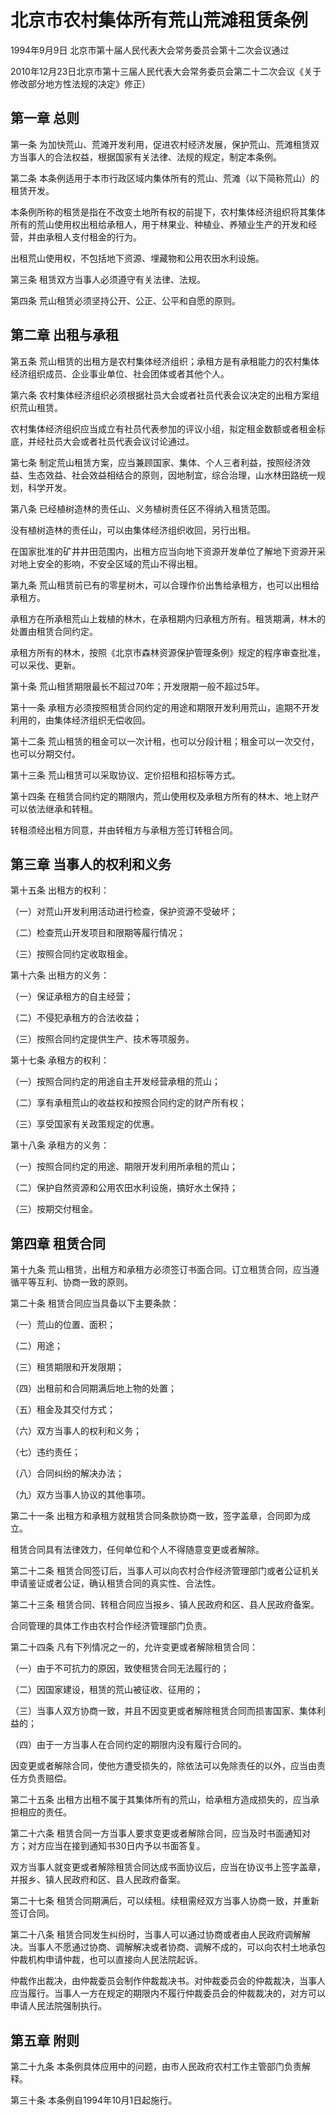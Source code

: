 # 北京市农村集体所有荒山荒滩租赁条例

1994年9月9日 北京市第十届人民代表大会常务委员会第十二次会议通过

2010年12月23日北京市第十三届人民代表大会常务委员会第二十二次会议《关于修改部分地方性法规的决定》修正）



## 第一章  总则

第一条 为加快荒山、荒滩开发利用，促进农村经济发展，保护荒山、荒滩租赁双方当事人的合法权益，根据国家有关法律、法规的规定，制定本条例。

第二条 本条例适用于本市行政区域内集体所有的荒山、荒滩（以下简称荒山）的租赁开发。

本条例所称的租赁是指在不改变土地所有权的前提下，农村集体经济组织将其集体所有的荒山使用权出租给承租人，用于林果业、种植业、养殖业生产的开发和经营，并由承租人支付租金的行为。

出租荒山使用权，不包括地下资源、埋藏物和公用农田水利设施。

第三条 租赁双方当事人必须遵守有关法律、法规。

第四条 荒山租赁必须坚持公开、公正、公平和自愿的原则。

## 第二章  出租与承租

第五条 荒山租赁的出租方是农村集体经济组织；承租方是有承租能力的农村集体经济组织成员、企业事业单位、社会团体或者其他个人。

第六条 农村集体经济组织必须根据社员大会或者社员代表会议决定的出租方案组织荒山租赁。

农村集体经济组织应当成立有社员代表参加的评议小组，拟定租金数额或者租金标底，并经社员大会或者社员代表会议讨论通过。

第七条 制定荒山租赁方案，应当兼顾国家、集体、个人三者利益，按照经济效益、生态效益、社会效益相结合的原则，因地制宜，综合治理，山水林田路统一规划，科学开发。

第八条 已经植树造林的责任山、义务植树责任区不得纳入租赁范围。

没有植树造林的责任山，可以由集体经济组织收回，另行出租。

在国家批准的矿井井田范围内，出租方应当向地下资源开发单位了解地下资源开采对地上安全的影响，不安全区域的荒山不得出租。

第九条 荒山租赁前已有的零星树木，可以合理作价出售给承租方，也可以出租给承租方。

承租方在所承租荒山上栽植的林木，在承租期内归承租方所有。租赁期满，林木的处置由租赁合同约定。

承租方所有的林木，按照《北京市森林资源保护管理条例》规定的程序审查批准，可以采伐、更新。

第十条 荒山租赁期限最长不超过70年；开发限期一般不超过5年。

第十一条 承租方必须按照租赁合同约定的用途和期限开发利用荒山，逾期不开发利用的，由集体经济组织无偿收回。

第十二条 荒山租赁的租金可以一次计租，也可以分段计租；租金可以一次交付，也可以分期交付。

第十三条 荒山租赁可以采取协议、定价招租和招标等方式。

第十四条 在租赁合同约定的期限内，荒山使用权及承租方所有的林木、地上财产可以依法继承和转租。

转租须经出租方同意，并由转租方与承租方签订转租合同。

## 第三章  当事人的权利和义务

第十五条 出租方的权利：

（一）对荒山开发利用活动进行检查，保护资源不受破坏；

（二）检查荒山开发项目和限期等履行情况；

（三）按照合同约定收取租金。

第十六条 出租方的义务：

（一）保证承租方的自主经营；

（二）不侵犯承租方的合法收益；

（三）按照合同约定提供生产、技术等项服务。

第十七条 承租方的权利：

（一）按照合同约定的用途自主开发经营承租的荒山；

（二）享有承租荒山的收益权和按照合同约定的财产所有权；

（三）享受国家有关政策规定的优惠。

第十八条 承租方的义务：

（一）按照合同约定的用途、期限开发利用所承租的荒山；

（二）保护自然资源和公用农田水利设施，搞好水土保持；

（三）按期交付租金。

## 第四章  租赁合同

第十九条 荒山租赁，出租方和承租方必须签订书面合同。订立租赁合同，应当遵循平等互利、协商一致的原则。

第二十条 租赁合同应当具备以下主要条款：

（一）荒山的位置、面积；

（二）用途；

（三）租赁期限和开发限期；

（四）出租前和合同期满后地上物的处置；

（五）租金及其交付方式；

（六）双方当事人的权利和义务；

（七）违约责任；

（八）合同纠纷的解决办法；

（九）双方当事人协议的其他事项。

第二十一条 出租方和承租方就租赁合同条款协商一致，签字盖章，合同即为成立。

租赁合同具有法律效力，任何单位和个人不得随意变更或者解除。

第二十二条 租赁合同签订后，当事人可以向农村合作经济管理部门或者公证机关申请鉴证或者公证，确认租赁合同的真实性、合法性。

第二十三条 租赁合同、转租合同应当报乡、镇人民政府和区、县人民政府备案。

合同管理的具体工作由农村合作经济管理部门负责。

第二十四条 凡有下列情况之一的，允许变更或者解除租赁合同：

（一）由于不可抗力的原因，致使租赁合同无法履行的；

（二）因国家建设，租赁的荒山被征收、征用的；

（三）当事人双方协商一致，并且不因变更或者解除租赁合同而损害国家、集体利益的；

（四）由于一方当事人在合同约定的期限内没有履行合同的。

因变更或者解除合同，使他方遭受损失的，除依法可以免除责任的以外，应当由责任方负责赔偿。

第二十五条 出租方出租不属于其集体所有的荒山，给承租方造成损失的，应当承担相应的责任。

第二十六条 租赁合同一方当事人要求变更或者解除合同，应当及时书面通知对方；对方应当在接到通知书30日内予以书面答复。

双方当事人就变更或者解除租赁合同达成书面协议后，应当在协议书上签字盖章，并报乡、镇人民政府和区、县人民政府备案。

第二十七条 租赁合同期满后，可以续租。续租需经双方当事人协商一致，并重新签订合同。

第二十八条 租赁合同发生纠纷时，当事人可以通过协商或者由人民政府调解解决。当事人不愿通过协商、调解解决或者协商、调解不成的，可以向农村土地承包仲裁机构申请仲裁，也可以直接向人民法院起诉。

仲裁作出裁决，由仲裁委员会制作仲裁裁决书。对仲裁委员会的仲裁裁决，当事人应当履行。当事人一方在规定的期限内不履行仲裁委员会的仲裁裁决的，对方可以申请人民法院强制执行。

## 第五章  附则

第二十九条 本条例具体应用中的问题，由市人民政府农村工作主管部门负责解释。

第三十条 本条例自1994年10月1日起施行。